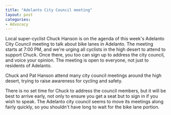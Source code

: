 ```yaml
---
title: "Adelanto City Council meeting"
layout: post
categories:
- Advocacy
---
```


Local super-cyclist Chuck Hanson is on the agenda of this week's Adelanto City Council meeting to talk about bike lanes in Adelanto. The meeting starts at 7:00 PM, and we're urging all cyclists in the high desert to attend to support Chuck. Once there, you too can sign up to address the city council, and voice your opinion. The meeting is open to everyone, not just to residents of Adelanto.

Chuck and Pat Hanson attend many city council meetings around the high desert, trying to raise awareness for cycling and safety.

There is no set time for Chuck to address the council members, but it will be best to arrive early, not only to ensure you get a seat but to sign in if you wish to speak. The Adelanto city council seems to move its meetings along fairly quickly, so you shouldn't have long to wait for the bike lane portion.
